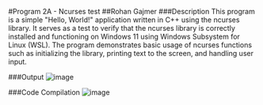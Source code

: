 #Program 2A - Ncurses test
##Rohan Gajmer
###Description
This program is a simple "Hello, World!" application written in C++ using the ncurses library. It serves as a test to verify that the ncurses library is correctly installed and functioning on Windows 11 using Windows Subsystem for Linux (WSL). The program demonstrates basic usage of ncurses functions such as initializing the library, printing text to the screen, and handling user input.

###Output
![image](https://github.com/user-attachments/assets/517f3ccb-e411-400a-8f5b-37c628e85119)

###Code Compilation
![image](https://github.com/user-attachments/assets/2d7e9d17-8b23-4f1a-8221-1dc60a85a83f)
